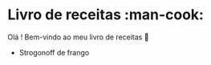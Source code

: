 # Livro de receitas :man-cook:

Olá ! Bem-vindo ao meu livro de receitas :wave:

 - Strogonoff de frango
